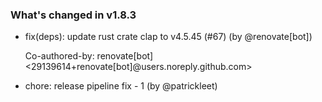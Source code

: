 ### What's changed in v1.8.3

* fix(deps): update rust crate clap to v4.5.45 (#67) (by @renovate[bot])

  Co-authored-by: renovate[bot] <29139614+renovate[bot]@users.noreply.github.com>
* chore: release pipeline fix - 1 (by @patrickleet)

